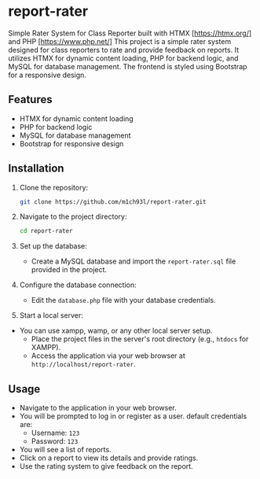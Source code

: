 # report-rater
 Simple Rater System for Class Reporter built with HTMX [https://htmx.org/] and PHP [https://www.php.net/]
This project is a simple rater system designed for class reporters to rate and provide feedback on reports. It utilizes HTMX for dynamic content loading, PHP for backend logic, and MySQL for database management. The frontend is styled using Bootstrap for a responsive design.

## Features
- HTMX for dynamic content loading
- PHP for backend logic
- MySQL for database management
- Bootstrap for responsive design

## Installation
1. Clone the repository:
   ```bash
   git clone https://github.com/m1ch93l/report-rater.git
   ```
2. Navigate to the project directory:
   ```bash
   cd report-rater
   ```
3. Set up the database:
   - Create a MySQL database and import the `report-rater.sql` file provided in the project.
4. Configure the database connection:
   - Edit the `database.php` file with your database credentials.

5. Start a local server:
- You can use xampp, wamp, or any other local server setup.
   - Place the project files in the server's root directory (e.g., `htdocs` for XAMPP).
   - Access the application via your web browser at `http://localhost/report-rater`.

## Usage
- Navigate to the application in your web browser.
- You will be prompted to log in or register as a user.
   default credentials are:
   - Username: `123`
   - Password: `123`
- You will see a list of reports.
- Click on a report to view its details and provide ratings.
- Use the rating system to give feedback on the report.